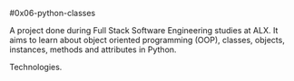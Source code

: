 #0x06-python-classes

A project done during Full Stack Software Engineering studies at ALX. It aims to learn about object oriented programming (OOP), classes, objects, instances, methods and attributes in Python.

Technologies.

